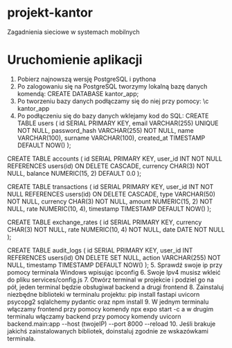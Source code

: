 # projekt-kantor
Zagadnienia sieciowe w systemach mobilnych

# Uruchomienie aplikacji
1. Pobierz najnowszą wersję PostgreSQL i pythona
2. Po zalogowaniu się na PostgreSQL tworzymy lokalną bazę danych komendą: CREATE DATABASE kantor_app;
3. Po tworzeniu bazy danych podłączamy się do niej przy pomocy: \c kantor_app
4. Po podłączeniu się do bazy danych wklejamy kod do SQL:
CREATE TABLE users (
    id SERIAL PRIMARY KEY,
    email VARCHAR(255) UNIQUE NOT NULL,
    password_hash VARCHAR(255) NOT NULL,
    name VARCHAR(100),
    surname VARCHAR(100),
    created_at TIMESTAMP DEFAULT NOW()
);
 
CREATE TABLE accounts (
    id SERIAL PRIMARY KEY,
    user_id INT NOT NULL REFERENCES users(id) ON DELETE CASCADE,
    currency CHAR(3) NOT NULL,
    balance NUMERIC(15, 2) DEFAULT 0.0
);
 
CREATE TABLE transactions (
    id SERIAL PRIMARY KEY,
    user_id INT NOT NULL REFERENCES users(id) ON DELETE CASCADE,
    type VARCHAR(50) NOT NULL,
    currency CHAR(3) NOT NULL,
    amount NUMERIC(15, 2) NOT NULL,
    rate NUMERIC(10, 4),
    timestamp TIMESTAMP DEFAULT NOW()
);
 
CREATE TABLE exchange_rates (
    id SERIAL PRIMARY KEY,
    currency CHAR(3) NOT NULL,
    rate NUMERIC(10, 4) NOT NULL,
    date DATE NOT NULL
);
 
CREATE TABLE audit_logs (
    id SERIAL PRIMARY KEY,
    user_id INT REFERENCES users(id) ON DELETE SET NULL,
    action VARCHAR(255) NOT NULL,
    timestamp TIMESTAMP DEFAULT NOW()
);
5. Sprawdź swoje ip przy pomocy terminala Windows wpisując ipconfig
6. Swoje Ipv4 musisz wkleić do pliku services/config.js
7. Otwórz terminal w projekcie i podziel go na pół, jeden terminal będzie obsługiwał backend a drugi frontend
8. Zainstaluj niezbędne biblioteki w terminalu projektu: pip install fastapi uvicorn psycopg2 sqlalchemy pydantic oraz npm install
9. W jednym terminalu włączamy frontend przy pomocy komendy npx expo start -c a w drugim terminalu włączamy backend przy pomocy komendy uvicorn backend.main:app --host (twojeIP) --port 8000 --reload
10. Jeśli brakuje jakichś zainstalowanych bibliotek, doinstaluj zgodnie ze wskazówkami terminala.